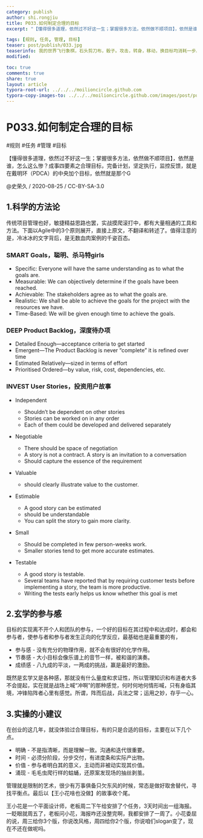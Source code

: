 ```yaml
---
category: publish
author: shi.rongjiu
title: P033.如何制定合理的目标
excerpt: "【懂得很多道理，依然过不好这一生；掌握很多方法，依然做不顺项目】，依然是谁，怎么这么惨？成事四要素之合理目标，完备计划，坚定执行，监控反馈，就是在戴明环（PDCA）的中央加个目标，依然就是那个G"

tags: [规则, 任务, 管理, 目标]
teaser: post/publish/033.jpg
teaserinfo: 我的世界飞行象棋，石头剪刀布，骰子。攻击，转身，移动，换目标均消耗一步。
modified:

toc: true
comments: true
share: true
layout: article
typora-root-url: ../../../moilioncircle.github.com
typora-copy-images-to: ../../../moilioncircle.github.com/images/post/publish/
---
```


# P033.如何制定合理的目标

#规则 #任务 #管理 #目标

【懂得很多道理，依然过不好这一生；掌握很多方法，依然做不顺项目】，依然是谁，怎么这么惨？成事四要素之合理目标，完备计划，坚定执行，监控反馈，就是在戴明环（PDCA）的中央加个目标，依然就是那个G

@史荣久 / 2020-08-25 / CC-BY-SA-3.0  

## 1.科学的方法论



传统项目管理也好，敏捷精益思路也罢，实战摸爬滚打中，都有大量相通的工具和方法。下面以Agile中的3个原则展开，直接上原文，不翻译和转述了。值得注意的是，冷冰冰的文字背后，是无数血肉案例的千姿百态。

### SMART Goals，聪明、杀马特girls

* Specific: Everyone will have the same understanding as to what the goals are.
* Measurable: We can objectively determine if the goals have been reached.
* Achievable: The stakeholders agree as to what the goals are.
* Realistic: We shall be able to achieve the goals for the project with the resources we have.
* Time-Based: We will be given enough time to achieve the goals.

### DEEP Product Backlog，深度待办项

* Detailed Enough—acceptance criteria to get started
* Emergent—The Product Backlog is never “complete”  it is refined over time
* Estimated Relatively—sized in terms of effort
* Prioritised Ordered—by value, risk, cost, dependencies, etc. 

### INVEST User Stories，投资用户故事

* Independent
  - Shouldn’t be dependent on other stories
  - Stories can be worked on in any order
  - Each of them could be developed and delivered separately

* Negotiable 
  - There should be space of negotiation
  - A story is not a contract. A story is an invitation to a conversation
  - Should capture the essence of the requirement

* Valuable
  - should clearly illustrate value to the customer.

* Estimable
  - A good story can be estimated 
  - should be understandable
  - You can split the story to gain more clarity.

* Small
  - Should be completed in few person-weeks work.
  - Smaller stories tend to get more accurate estimates.

* Testable
  - A good story is testable.
  - Several teams have reported that by requiring customer tests before implementing a story, the team is more productive.
  - Writing the tests early helps us know whether this goal is met

## 2.玄学的参与感



目标的实现离不开个人和团队的参与，一个好的目标在其过程中和达成时，都会和参与者，使参与者和参与者发生正向的化学反应，最基础也是最重要的有，

* 参与感 - 没有充分的物理作用，就不会有很好的化学作用。
* 节奏感 - 大小目标会像乐谱上的音节一样，被和谐的演奏。
* 成绩感 - 八九成的平淡，一两成的挑战，赢是最好的激励。

既然是玄学又是各种感，那就没有什么量度和求证性，所以管理知识和布道者大多不会提起，实在就是战场上喊“冲啊”的那种感觉，何时何地何情形喊，只有身临其境，冲锋陷阵者心里有感觉。所谓，阵而后战，兵法之常；运用之妙，存乎一心。

## 3.实操的小建议



在创业的这几年，就没体验过合理目标，有的只是合适的目标，主要在以下几个点。

* 明确 - 不是指清晰，而是理解一致。沟通和迭代很重要。
* 时间 - 必须分阶段，分步交付，有进度条和实际产出物。
* 价值 - 参与者明白其的意义，主动而非被动实现其价值。
* 涌现 - 毛毛虫爬行样的蛄蛹，还原案发现场的抽丝剥茧。

管理就是限制的艺术，很少有万事俱备只欠东风的时候，常态是做好取舍替代，寻找平衡点。最后以【王小花啥也没做】的故事收个尾。

王小花是一个平面设计师，老板周二下午给安排了个任务，3天时间出一组海报。一眨眼就周五了，老板问小花，海报咋还没整完啊，我都安排了一周了。小花委屈的说，周三给你3个版，你说改风格，周四给你2个版，你说咱们slogan变了，现在不还在做呢吗。













